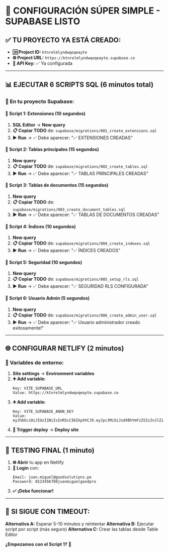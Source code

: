 # 🚀 CONFIGURACIÓN SÚPER SIMPLE - SUPABASE LISTO

## ✅ **TU PROYECTO YA ESTÁ CREADO:**

- **🆔 Project ID:** `ktnrelmlyndwqoqeayte`
- **🌐 Project URL:** `https://ktnrelmlyndwqoqeayte.supabase.co`
- **🔑 API Key:** ✅ Ya configurada

---

## 📊 **EJECUTAR 6 SCRIPTS SQL (6 minutos total)**

### **🔧 En tu proyecto Supabase:**

#### **📍 Script 1: Extensiones (10 segundos)**
1. **SQL Editor** → **New query**
2. **📋 Copiar TODO** de: `supabase/migrations/001_create_extensions.sql`
3. **▶️ Run** → ✅ Debe aparecer: "✅ EXTENSIONES CREADAS"

#### **📍 Script 2: Tablas principales (15 segundos)**
1. **New query**
2. **📋 Copiar TODO** de: `supabase/migrations/002_create_tables.sql`
3. **▶️ Run** → ✅ Debe aparecer: "✅ TABLAS PRINCIPALES CREADAS"

#### **📍 Script 3: Tablas de documentos (15 segundos)**
1. **New query**
2. **📋 Copiar TODO** de: `supabase/migrations/003_create_document_tables.sql`
3. **▶️ Run** → ✅ Debe aparecer: "✅ TABLAS DE DOCUMENTOS CREADAS"

#### **📍 Script 4: Índices (10 segundos)**
1. **New query**
2. **📋 Copiar TODO** de: `supabase/migrations/004_create_indexes.sql`
3. **▶️ Run** → ✅ Debe aparecer: "✅ ÍNDICES CREADOS"

#### **📍 Script 5: Seguridad (10 segundos)**
1. **New query**
2. **📋 Copiar TODO** de: `supabase/migrations/005_setup_rls.sql`
3. **▶️ Run** → ✅ Debe aparecer: "✅ SEGURIDAD RLS CONFIGURADA"

#### **📍 Script 6: Usuario Admin (5 segundos)**
1. **New query**
2. **📋 Copiar TODO** de: `supabase/migrations/006_create_admin_user.sql`
3. **▶️ Run** → ✅ Debe aparecer: "✅ Usuario administrador creado exitosamente!"

---

## 🌐 **CONFIGURAR NETLIFY (2 minutos)**

### **🔧 Variables de entorno:**
1. **Site settings** → **Environment variables**
2. **➕ Add variable:**
   ```
   Key: VITE_SUPABASE_URL
   Value: https://ktnrelmlyndwqoqeayte.supabase.co
   ```
3. **➕ Add variable:**
   ```
   Key: VITE_SUPABASE_ANON_KEY
   Value: eyJhbGciOiJIUzI1NiIsInR5cCI6IkpXVCJ9.eyJpc3MiOiJzdXBhYmFzZSIsInJlZiI6Imt0bnJlbG1seW5kd3FvcWVheXRlIiwicm9sZSI6ImFub24iLCJpYXQiOjE3NTMzMjcxMDcsImV4cCI6MjA2ODkwMzEwN30.gb0iOAZLIOcATVPSoaViLE9gDc91HsCVSmNx42v1KuA
   ```
4. **🔄 Trigger deploy** → **Deploy site**

---

## 🧪 **TESTING FINAL (1 minuto)**

1. **🌐 Abrir** tu app en Netlify
2. **🔐 Login** con:
   ```
   Email: juan.miguel@goodsolutions.pe
   Password: 0123456789juanmiguelgoodpro
   ```
3. **✅ ¡Debe funcionar!**

---

## 🚨 **SI SIGUE CON TIMEOUT:**

**Alternativa A:** Esperar 5-10 minutos y reintentar
**Alternativa B:** Ejecutar script por script (más seguro)
**Alternativa C:** Crear las tablas desde Table Editor

**¿Empezamos con el Script 1?** 🚀